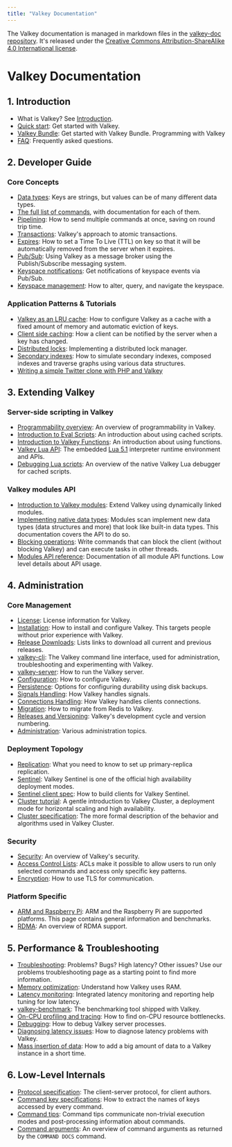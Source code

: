 ```yaml
---
title: "Valkey Documentation"
---
```


The Valkey documentation is managed in markdown files in the
[valkey-doc repository](https://github.com/valkey-io/valkey-doc).
It's released under the
[Creative Commons Attribution-ShareAlike 4.0 International license](https://creativecommons.org/licenses/by-sa/4.0/).

# Valkey Documentation
## 1. Introduction
   
* What is Valkey? See [Introduction](introduction.md).
* [Quick start](quickstart.md): Get started with Valkey.
* [Valkey Bundle](valkey-bundle.md): Get started with Valkey Bundle.
Programming with Valkey
* [FAQ](faq.md): Frequently asked questions.

## 2. Developer Guide
### Core Concepts
* [Data types](data-types.md): Keys are strings, but values can be of many different data types.
* [The full list of commands](../commands/), with documentation for each of them.
* [Pipelining](pipelining.md): How to send multiple commands at once, saving on round trip time.
* [Transactions](transactions.md): Valkey's approach to atomic transactions.
* [Expires](../commands/expire.md): How to set a Time To Live (TTL) on key so that it will be automatically removed from the server when it expires.
* [Pub/Sub](pubsub.md): Using Valkey as a message broker using the Publish/Subscribe messaging system.
* [Keyspace notifications](notifications.md): Get notifications of keyspace events via Pub/Sub.
* [Keyspace management](keyspace.md): How to alter, query, and navigate the keyspace.

### Application Patterns & Tutorials

* [Valkey as an LRU cache](lru-cache.md): How to configure Valkey as a cache with a fixed amount of memory and automatic eviction of keys.
* [Client side caching](client-side-caching.md): How a client can be notified by the server when a key has changed.
* [Distributed locks](distlock.md): Implementing a distributed lock manager.
* [Secondary indexes](indexing.md): How to simulate secondary indexes, composed indexes and traverse graphs using various data structures.
* [Writing a simple Twitter clone with PHP and Valkey](twitter-clone.md)

## 3. Extending Valkey

### Server-side scripting in Valkey
* [Programmability overview](programmability.md): An overview of programmability in Valkey.
* [Introduction to Eval Scripts](eval-intro.md): An introduction about using cached scripts.
* [Introduction to Valkey Functions](functions-intro.md): An introduction about using functions.
* [Valkey Lua API](lua-api.md): The embedded [Lua 5.1](https://lua.org) interpreter runtime environment and APIs.
* [Debugging Lua scripts](ldb.md): An overview of the native Valkey Lua debugger for cached scripts.


### Valkey modules API
* [Introduction to Valkey modules](modules-intro.md): Extend Valkey using dynamically linked modules.
* [Implementing native data types](modules-native-types.md): Modules scan implement new data types (data structures and more) that look like built-in data types. This documentation covers the API to do so.
* [Blocking operations](modules-blocking-ops.md): Write commands that can block the client (without blocking Valkey) and can execute tasks in other threads.
* [Modules API reference](modules-api-ref.md): Documentation of all module API functions. Low level details about API usage.

## 4. Administration

### Core Management
* [License](license.md): License information for Valkey.
* [Installation](installation.md): How to install and configure Valkey. This targets people without prior experience with Valkey.
* [Release Downloads](https://valkey.io/download/releases/): Lists links to download all current and previous releases.
* [valkey-cli](cli.md): The Valkey command line interface, used for administration, troubleshooting and experimenting with Valkey.
* [valkey-server](server.md): How to run the Valkey server.
* [Configuration](valkey.conf.md): How to configure Valkey.
* [Persistence](persistence.md): Options for configuring durability using disk backups.
* [Signals Handling](signals.md): How Valkey handles signals.
* [Connections Handling](clients.md): How Valkey handles clients connections.
* [Migration](migration.md): How to migrate from Redis to Valkey.
* [Releases and Versioning](releases.md): Valkey's development cycle and version numbering.
* [Administration](admin.md): Various administration topics.

### Deployment Topology
* [Replication](replication.md): What you need to know to set up primary-replica replication.
* [Sentinel](sentinel.md): Valkey Sentinel is one of the official high availability deployment modes.
* [Sentinel client spec](sentinel-clients.md): How to build clients for Valkey Sentinel.
* [Cluster tutorial](cluster-tutorial.md): A gentle introduction to Valkey Cluster, a deployment mode for horizontal scaling and high availability.
* [Cluster specification](cluster-spec.md): The more formal description of the behavior and algorithms used in Valkey Cluster.

### Security
* [Security](security.md): An overview of Valkey's security.
* [Access Control Lists](acl.md): ACLs make it possible to allow users to run only selected commands and access only specific key patterns.
* [Encryption](encryption.md): How to use TLS for communication.

### Platform Specific
* [ARM and Raspberry Pi](ARM.md): ARM and the Raspberry Pi are supported platforms. This page contains general information and benchmarks.
* [RDMA](RDMA.md): An overview of RDMA support.


## 5. Performance & Troubleshooting
* [Troubleshooting](problems.md): Problems? Bugs? High latency? Other issues? Use our problems troubleshooting page as a starting point to find more information.
* [Memory optimization](memory-optimization.md): Understand how Valkey uses RAM.
* [Latency monitoring](latency-monitor.md): Integrated latency monitoring and reporting help tuning for low latency.
* [valkey-benchmark](benchmark.md): The benchmarking tool shipped with Valkey.
* [On-CPU profiling and tracing](performance-on-cpu.md): How to find on-CPU resource bottlenecks.
* [Debugging](debugging.md): How to debug Valkey server processes.
* [Diagnosing latency issues](latency.md): How to diagnose latency problems with Valkey.
* [Mass insertion of data](mass-insertion.md): How to add a big amount of data to a Valkey instance in a short time.


## 6. Low-Level Internals
* [Protocol specification](protocol.md): The client-server protocol, for client authors.
* [Command key specifications](key-specs.md): How to extract the names of keys accessed by every command.
* [Command tips](command-tips.md): Command tips communicate non-trivial execution modes and post-processing information about commands.
* [Command arguments](command-arguments.md): An overview of command arguments as returned by the `COMMAND DOCS` command.

